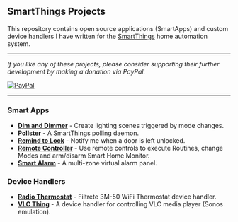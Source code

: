 ## SmartThings Projects

This repository contains open source applications (SmartApps) and custom
device handlers I have written for the [SmartThings](http://www.smartthings.com)
home automation system.

---

*If you like any of these projects, please consider supporting their further
development by making a donation via PayPal.*

[![PayPal](https://www.paypalobjects.com/en_US/i/btn/btn_donate_LG.gif)](https://www.paypal.com/cgi-bin/webscr?cmd=_s-xclick&hosted_button_id=ATTTMV7JV2W9W)

---

### Smart Apps

* [__Dim and Dimmer__](DimAndDimmer.md) - Create lighting scenes triggered by
mode changes.
* [__Pollster__](Pollster.md) - A SmartThings polling daemon.
* [__Remind to Lock__](RemindToLock.md) - Notify me when a door is left
unlocked.
* [__Remote Controller__](remote-controller.md) - Use remote controls to
execute Routines, change Modes and arm/disarm Smart Home Monitor.
* [__Smart Alarm__](SmartAlarm.md) - A multi-zone virtual alarm panel.

### Device Handlers

* [__Radio Thermostat__](RadioThermostat.md) - Filtrete 3M-50 WiFi Thermostat device handler.
* [__VLC Thing__](VlcThing.md) - A device handler for controlling VLC media player (Sonos emulation).
